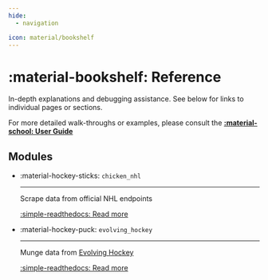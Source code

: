 ```yaml
---
hide:
  - navigation

icon: material/bookshelf
---
```


# :material-bookshelf: **Reference**

In-depth explanations and debugging assistance.
See below for links to individual pages or sections.

For more detailed walk-throughs or examples, please consult the **[:material-school: User Guide](../guide/guide.md)**

## **Modules**

<div class="grid cards" markdown>

-   :material-hockey-sticks: `chicken_nhl`

    ---

    Scrape data from official NHL endpoints

    [:simple-readthedocs: Read more](chicken_nhl/scrape.md)

-   :material-hockey-puck: `evolving_hockey`

    ---

    Munge data from [Evolving Hockey](https://evolving-hockey.com)

    [:simple-readthedocs: Read more](evolving_hockey/stats.md)


</div>
